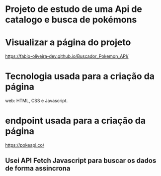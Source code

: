 # Projeto de estudo de uma Api de catalogo e busca de pokémons

# Visualizar a página do projeto
https://fabio-oliveira-dev.github.io/Buscador_Pokemon_API/

# Tecnologia usada para a criação da página
web: HTML, CSS e Javascript.

# endpoint usada para a criação da página
https://pokeapi.co/

## Usei API Fetch Javascript para buscar os dados de forma assincrona